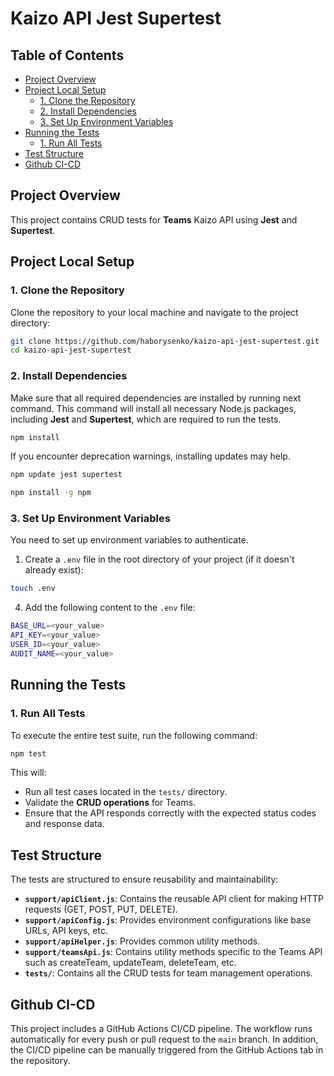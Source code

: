 # Kaizo API Jest Supertest

## Table of Contents

- [Project Overview](#project-overview)
- [Project Local Setup](#project-setup)
  - [1. Clone the Repository](#1-clone-the-reposiory)
  - [2. Install Dependencies](#2-install-dependencies)
  - [3. Set Up Environment Variables](#3-set-up-environment-variables)
- [Running the Tests](#running-the-tests)
  - [1. Run All Tests](#1-run-all-tests)
- [Test Structure](#test-structure)
- [Github CI-CD](#github-ci-cd)

## Project Overview

This project contains CRUD tests for **Teams** Kaizo API using **Jest** and **Supertest**.

## Project Local Setup

### 1. Clone the Repository

Clone the repository to your local machine and navigate to the project directory:

```bash
git clone https://github.com/haborysenko/kaizo-api-jest-supertest.git
cd kaizo-api-jest-supertest
```

### 2. Install Dependencies

Make sure that all required dependencies are installed by running next command.
This command will install all necessary Node.js packages, including **Jest** and **Supertest**, which are required to run the tests.

```bash
npm install
```

If you encounter deprecation warnings, installing updates may help.

```bash
npm update jest supertest
```

```bash
npm install -g npm
```

### 3. Set Up Environment Variables

You need to set up environment variables to authenticate.

1. Create a `.env` file in the root directory of your project (if it doesn't already exist):

```bash
touch .env
```

4. Add the following content to the `.env` file:

```bash
BASE_URL=<your_value>
API_KEY=<your_value>
USER_ID=<your_value>
AUDIT_NAME=<your_value>
```

## Running the Tests

### 1. Run All Tests

To execute the entire test suite, run the following command:

```bash
npm test
```

This will:

- Run all test cases located in the `tests/` directory.
- Validate the **CRUD operations** for Teams.
- Ensure that the API responds correctly with the expected status codes and response data.

## Test Structure

The tests are structured to ensure reusability and maintainability:

- **`support/apiClient.js`**: Contains the reusable API client for making HTTP requests (GET, POST, PUT, DELETE).
- **`support/apiConfig.js`**: Provides environment configurations like base URLs, API keys, etc.
- **`support/apiHelper.js`**: Provides common utility methods.
- **`support/teamsApi.js`**: Contains utility methods specific to the Teams API such as createTeam, updateTeam, deleteTeam, etc.
- **`tests/`**: Contains all the CRUD tests for team management operations.

## Github CI-CD

This project includes a GitHub Actions CI/CD pipeline.
The workflow runs automatically for every push or pull request to the `main` branch.
In addition, the CI/CD pipeline can be manually triggered from the GitHub Actions tab in the repository.
